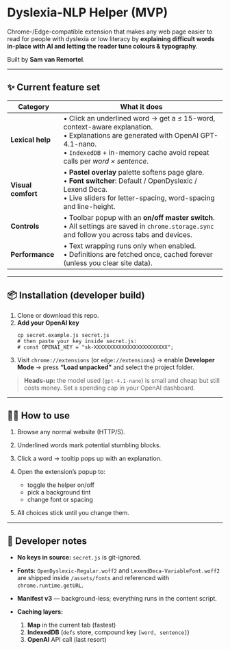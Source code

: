 # Dyslexia-NLP Helper (MVP)

Chrome-/Edge-compatible extension that makes any web page easier to read for
people with dyslexia or low literacy by **explaining difficult words in-place
with AI and letting the reader tune colours & typography**.

Built by **Sam van Remortel**.

---

## ✨ Current feature set

| Category | What it does |
|----------|--------------|
| **Lexical help** | • Click an underlined word → get a ≤ 15-word, context-aware explanation.<br>• Explanations are generated with OpenAI GPT-4.1-nano.<br>• `IndexedDB` + in-memory cache avoid repeat calls per *word × sentence*. |
| **Visual comfort** | • **Pastel overlay** palette softens page glare.<br>• **Font switcher**: Default / OpenDyslexic / Lexend Deca.<br>• Live sliders for letter-spacing, word-spacing and line-height. |
| **Controls** | • Toolbar popup with an **on/off master switch**.<br>• All settings are saved in `chrome.storage.sync` and follow you across tabs and devices. |
| **Performance** | • Text wrapping runs only when enabled.<br>• Definitions are fetched once, cached forever (unless you clear site data). |

---

## 📦 Installation (developer build)

1. Clone or download this repo.
2. **Add your OpenAI key**  
   ```shell
   cp secret.example.js secret.js
   # then paste your key inside secret.js:
   # const OPENAI_KEY = "sk-XXXXXXXXXXXXXXXXXXXXXXXX";

3. Visit `chrome://extensions` (or `edge://extensions`) → enable **Developer Mode** →
   press **“Load unpacked”** and select the project folder.

> **Heads-up:** the model used (`gpt-4.1-nano`) is small and cheap but still
> costs money. Set a spending cap in your OpenAI dashboard.

---

## 🧑‍🏫 How to use

1. Browse any normal website (HTTP/S).
2. Underlined words mark potential stumbling blocks.
3. Click a word → tooltip pops up with an explanation.
4. Open the extension’s popup to:

   * toggle the helper on/off
   * pick a background tint
   * change font or spacing
5. All choices stick until you change them.

---

## 🔧 Developer notes

* **No keys in source:** `secret.js` is git-ignored.
* **Fonts:** `OpenDyslexic-Regular.woff2` and `LexendDeca-VariableFont.woff2`
  are shipped inside `/assets/fonts` and referenced with `chrome.runtime.getURL`.
* **Manifest v3** — background-less; everything runs in the content script.
* **Caching layers:**

  1. **Map** in the current tab (fastest)
  2. **IndexedDB** (`defs` store, compound key `[word, sentence]`)
  3. **OpenAI** API call (last resort)

